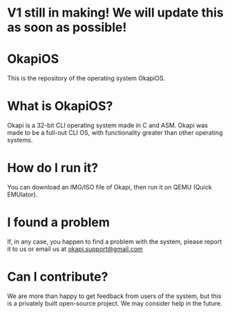 # V1 still in making! We will update this as soon as possible!
# OkapiOS
This is the repository of the operating system OkapiOS.

# What is OkapiOS?
Okapi is a 32-bit CLI operating system made in C and ASM.
Okapi was made to be a full-out CLI OS, with functionality greater than other operating systems.

# How do I run it?
You can download an IMG/ISO file of Okapi, then run it on QEMU (Quick EMUlator).

# I found a problem
If, in any case, you happen to find a problem with the system, please report it to us or email us at okapi.support@gmail.com

# Can I contribute?
We are more than happy to get feedback from users of the system, but this is a privately built open-source project. We may consider help in the future.
